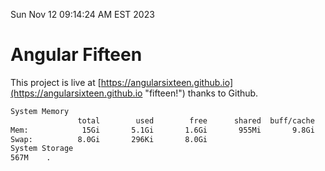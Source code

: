Sun Nov 12 09:14:24 AM EST 2023

# Angular Fifteen


This project is live at [https://angularsixteen.github.io](https://angularsixteen.github.io "fifteen!") thanks to Github.

```bash
System Memory
               total        used        free      shared  buff/cache   available
Mem:            15Gi       5.1Gi       1.6Gi       955Mi       9.8Gi        10Gi
Swap:          8.0Gi       296Ki       8.0Gi
System Storage
567M	.
```
